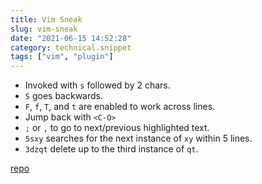 ```yaml
---
title: Vim Sneak
slug: vim-sneak
date: "2021-06-15 14:52:28"
category: technical.snippet
tags: ["vim", "plugin"]
---
```


- Invoked with `s` followed by 2 chars.
- `S` goes backwards.
- `F`, `f`, `T`, and `t` are enabled to work across lines.
- Jump back with `<C-O>`
- `;` or `,` to go to next/previous highlighted text.
- `5sxy` searches for the next instance of `xy` within 5 lines.
- `3dzqt` delete up to the third instance of `qt`.

[repo](https://github.com/justinmk/vim-sneak)
